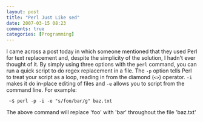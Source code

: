 ```yaml
---
layout: post
title: "Perl Just Like sed"
date: 2007-03-15 08:23
comments: true
categories: [Programming]
---
```

I came across a post today in which someone mentioned that they used Perl for text replacement and, despite the simplicity of the solution, I hadn't ever thought of it.  By simply using three options with the `perl` command, you can run a quick script to do regex replacement in a file.  The `-p` option tells Perl to treat your script as a loop, reading in from the diamond (`<>`) operator.  `-i` makes it do in-place editing of files and `-e` allows you to script from the command line.  For example:

<code><pre>
~$ perl -p -i -e "s/foo/bar/g" baz.txt
</code></pre>

The above command will replace 'foo' with 'bar' throughout the file 'baz.txt'
